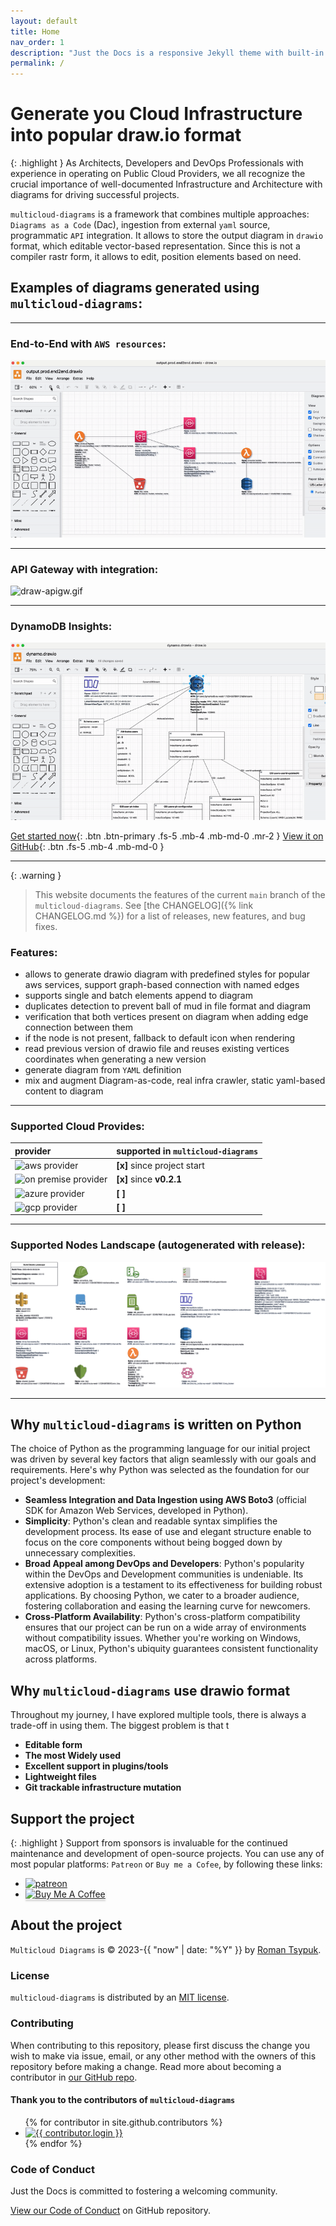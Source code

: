 ```yaml
---
layout: default
title: Home
nav_order: 1
description: "Just the Docs is a responsive Jekyll theme with built-in search that is easily customizable and hosted on GitHub Pages."
permalink: /
---
```


# Generate you Cloud Infrastructure into popular draw.io format

{: .highlight }
As Architects, Developers and DevOps Professionals with experience in operating on Public Cloud Providers, we all recognize the crucial importance of well-documented 
Infrastructure and Architecture with diagrams for driving successful projects. 

``multicloud-diagrams`` is a framework that combines multiple approaches: ``Diagrams as a Code`` (Dac), ingestion from external ``yaml`` source, programmatic ``API`` integration.
It allows to store the output diagram in ``drawio`` format, which editable vector-based representation. Since this is not a compiler rastr form, it allows to edit, position
elements based on need.


## Examples of diagrams generated using ``multicloud-diagrams``:

---

### End-to-End with ``AWS resources``:

![draw-e2e.gif](docs/images/drawio-end2end.gif)

---

### API Gateway with integration:

![draw-apigw.gif](docs/images/draw-apigw.gif)

---

### DynamoDB Insights:

![drawio-dynamodb.gif](docs/images/drawio-dynamodb.gif)

[Get started now](docs/configuration.html){: .btn .btn-primary .fs-5 .mb-4 .mb-md-0 .mr-2 }
[View it on GitHub][multicloud-diagrams repo]{: .btn .fs-5 .mb-4 .mb-md-0 }

---

{: .warning }
> This website documents the features of the current `main` branch of the ``multicloud-diagrams``. See [the CHANGELOG]({% link CHANGELOG.md %}) for a list of releases, new features, and bug fixes.

### Features:
- allows to generate drawio diagram with predefined styles for popular aws services, support graph-based connection with named edges
- supports single and batch elements append to diagram
- duplicates detection to prevent ball of mud in file format and diagram
- verification that both vertices present on diagram when adding edge connection between them
- if the node is not present, fallback to default icon when rendering
- read previous version of drawio file and reuses existing vertices coordinates when generating a new version
- generate diagram from ``YAML`` definition
- mix and augment Diagram-as-code, real infra crawler, static yaml-based content to diagram

---

### Supported Cloud Provides:

| provider                                                                                       | supported in ``multicloud-diagrams`` |
|:-----------------------------------------------------------------------------------------------|:-------------------------------------|
| ![aws provider](https://img.shields.io/badge/AWS-orange?logo=amazon-aws&color=ff9900)          | **[x]** since project start          |
| ![on premise provider](https://img.shields.io/badge/OnPremise-orange?color=5f87bf)             | **[x]** since **v0.2.1**             |
| ![azure provider](https://img.shields.io/badge/Azure-orange?logo=microsoft-azure&color=0089d6) | **[  ]**                             |
| ![gcp provider](https://img.shields.io/badge/GCP-orange?logo=google-cloud&color=4285f4)        | **[  ]**                             |

---

### Supported Nodes Landscape (autogenerated with release):

![landscape.png](https://github.com/tsypuk/multicloud-diagrams/raw/main/landscape.png)

---

## Why ``multicloud-diagrams`` is written on Python

The choice of Python as the programming language for our initial project was driven by several key factors that align seamlessly with our goals and requirements. Here's why Python was selected as the foundation for our project's development:

- **Seamless Integration and Data Ingestion using AWS Boto3** (official SDK for Amazon Web Services, developed in Python).
- **Simplicity**: Python's clean and readable syntax simplifies the development process.
  Its ease of use and elegant structure enable to focus on the core components without being bogged down by unnecessary complexities.
- **Broad Appeal among DevOps and Developers**: Python's popularity within the DevOps and Development communities is undeniable.
  Its extensive adoption is a testament to its effectiveness for building robust applications.
  By choosing Python, we cater to a broader audience, fostering collaboration and easing the learning curve for newcomers.
- **Cross-Platform Availability**: Python's cross-platform compatibility ensures that our project can be run on a wide array of environments without compatibility issues.
  Whether you're working on Windows, macOS, or Linux, Python's ubiquity guarantees consistent functionality across platforms.

## Why ``multicloud-diagrams`` use drawio format
Throughout my journey, I have explored multiple tools, there is always a trade-off in using them. The biggest problem is that t

- **Editable form** 
- **The most Widely used**
- **Excellent support in plugins/tools**
- **Lightweight files**
- **Git trackable infrastructure mutation**

## Support the project

{: .highlight }
Support from sponsors is invaluable for the continued maintenance and development of open-source projects.
You can use any of most popular platforms: ``Patreon`` or ``Buy me a Cofee``, by following these links:

- <a href="https://patreon.com/tsypuk"><img width="32" height="32" class="octicon rounded-2 d-block" alt="patreon" src="https://github.githubassets.com/images/modules/site/icons/funding_platforms/patreon.svg"></a>
- <a href="https://www.buymeacoffee.com/tsypuk" target="_blank"><img src="https://www.buymeacoffee.com/assets/img/custom_images/orange_img.png" alt="Buy Me A Coffee" style="height: 32px !important;width: 174px !important;box-shadow: 0px 3px 2px 0px rgba(190, 190, 190, 0.5) !important;" ></a>


## About the project

``Multicloud Diagrams`` is &copy; 2023-{{ "now" | date: "%Y" }} by [Roman Tsypuk](https://tsypuk.github.io/roman_tsypuk.html).

### License

``multicloud-diagrams`` is distributed by an [MIT license](https://github.com/tsypuk/multicloud-diagrams/tree/main/LICENSE.txt).

### Contributing

When contributing to this repository, please first discuss the change you wish to make via issue,
email, or any other method with the owners of this repository before making a change. Read more about becoming a contributor in [our GitHub repo](https://github.com/tsypuk/multicloud-diagrams#contributing).

#### Thank you to the contributors of ``multicloud-diagrams``

<ul class="list-style-none">
{% for contributor in site.github.contributors %}
  <li class="d-inline-block mr-1">
     <a href="{{ contributor.html_url }}"><img src="{{ contributor.avatar_url }}" width="32" height="32" alt="{{ contributor.login }}"></a>
  </li>
{% endfor %}
</ul>

### Code of Conduct

Just the Docs is committed to fostering a welcoming community.

[View our Code of Conduct](https://github.com/tsypuk/multicloud-diagrams/tree/main/CODE_OF_CONDUCT.md) on GitHub repository.

[Jekyll]: https://jekyllrb.com
[Markdown]: https://daringfireball.net/projects/markdown/
[Liquid]: https://github.com/Shopify/liquid/wiki
[Front matter]: https://jekyllrb.com/docs/front-matter/
[Jekyll configuration]: https://jekyllrb.com/docs/configuration/
[multicloud-diagrams repo]: https://github.com/tsypuk/multicloud-diagrams
[GitHub Pages]: https://pages.github.com/
[GitHub Pages / Actions workflow]: https://github.blog/changelog/2022-07-27-github-pages-custom-github-actions-workflows-beta/
